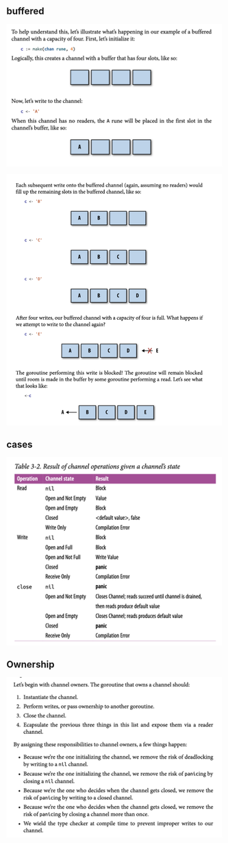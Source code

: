 ## buffered

![alt text](image.png)

![alt text](image-1.png)

## cases

![alt text](image-2.png)


## Ownership

![alt text](image-3.png)